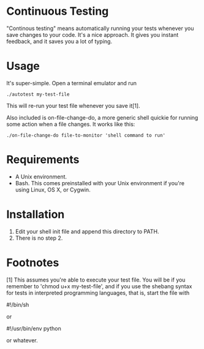 Continuous Testing
==================

"Continous testing" means automatically running your tests whenever you save
changes to your code. It's a nice approach. It gives you instant feedback,
and it saves you a  lot of typing.

Usage
=====

It's super-simple. Open a terminal emulator and run

    ./autotest my-test-file

This will re-run your test file whenever you save it[1].

Also included is on-file-change-do, a more generic shell quickie for running
some action when a file changes. It works like this:

    ./on-file-change-do file-to-monitor 'shell command to run'

Requirements
============
* A Unix environment.
* Bash. This comes preinstalled with your Unix environment if you're using
  Linux, OS X, or Cygwin.

Installation
============
1. Edit your shell init file and append this directory to PATH.
1. There is no step 2.

Footnotes
=========

[1] This assumes you're able to execute your test file. You will be if you
remember to 'chmod u+x my-test-file', and if you use the shebang syntax
for tests in interpreted programming languages, that is, start the file
with

#!/bin/sh

or

#!/usr/bin/env python

or whatever.
